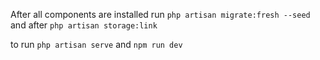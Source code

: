 After all components are installed
run `php artisan migrate:fresh --seed` and after `php artisan storage:link`

to run
`php artisan serve` and `npm run dev`
